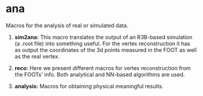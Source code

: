# ana 

Macros for the analysis of real or simulated data.

1. **sim2ana:** This macro translates the output of an R3B-based simulation (a .root file) into something useful. For the vertex reconstruction it has as output the coordinates of the 3d points measured in the FOOT as well as the real vertex. 

2. **reco:** Here we present different macros for vertex reconstruction from the FOOTs' info. Both analytical and NN-based algorithms are used. 

3. **analysis:** Macros for obtaining physical meaningful results. 